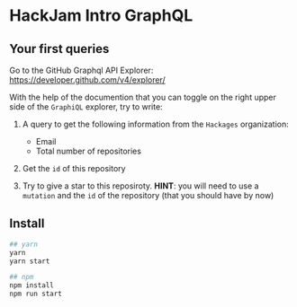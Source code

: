 # HackJam Intro GraphQL

## Your first queries

Go to the GitHub Graphql API Explorer: https://developer.github.com/v4/explorer/

With the help of the documention that you can toggle on the right upper side of the `GraphiQL` explorer, try to write:

1. A query to get the following information from the `Hackages` organization:
    * Email
    * Total number of repositories

2. Get the `id` of this repository
3. Try to give a star to this reposiroty. **HINT**: you will need to use a `mutation` and the `id` of the repository (that you should have by now)


## Install

```bash
## yarn
yarn 
yarn start

## npm
npm install
npm run start
```
